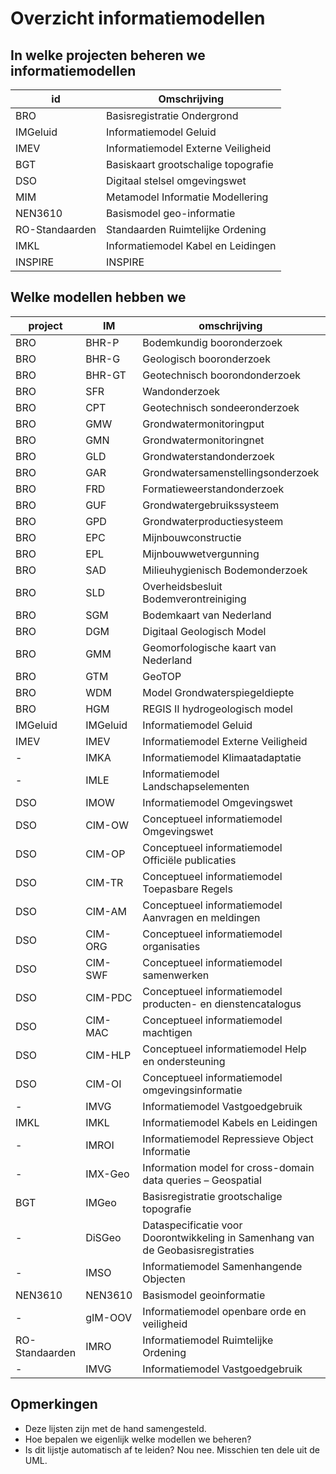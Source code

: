 # Overzicht informatiemodellen

## In welke projecten beheren we informatiemodellen

| id             | Omschrijving                        |
| -------------- | ----------------------------------- |
| BRO            | Basisregistratie Ondergrond         |
| IMGeluid       | Informatiemodel Geluid              |
| IMEV           | Informatiemodel Externe Veiligheid  |
| BGT            | Basiskaart grootschalige topografie |
| DSO            | Digitaal stelsel omgevingswet       |
| MIM            | Metamodel Informatie Modellering    |
| NEN3610        | Basismodel geo-informatie           |
| RO-Standaarden | Standaarden Ruimtelijke Ordening    |
| IMKL           | Informatiemodel Kabel en Leidingen  |
| INSPIRE        | INSPIRE                             |

## Welke modellen hebben we

| project        | IM       | omschrijving                                                                    | versie | MIM   | NEN3610      |
| -------------- | -------- | ------------------------------------------------------------------------------- | ------ | ----- | ------------ |
| BRO            | BHR-P    | Bodemkundig booronderzoek                                                       | 2.1    | 1.0   | NEN3610:2016 |
| BRO            | BHR-G    | Geologisch booronderzoek                                                        | 3.1    | 1.1   | NEN3610:2016 |
| BRO            | BHR-GT   | Geotechnisch boorondonderzoek                                                   | 2.2    | 1.1   | NEN3610:2016 |
| BRO            | SFR      | Wandonderzoek                                                                   | 2.1    | 1.1   | NEN3610:2016 |
| BRO            | CPT      | Geotechnisch sondeeronderzoek                                                   | 1.1    | 1.0   | NEN3610:2016 |
| BRO            | GMW      | Grondwatermonitoringput                                                         | 1.0    | 1.1.1 | NEN3610:2022 |
| BRO            | GMN      | Grondwatermonitoringnet                                                         | 1.0    | 1.0   | NEN3610:2016 |
| BRO            | GLD      | Grondwaterstandonderzoek                                                        | 1.1    | 1.1   | NEN3610:2016 |
| BRO            | GAR      | Grondwatersamenstellingsonderzoek                                               | 1.1    | 1.1   | NEN3610:2016 |
| BRO            | FRD      | Formatieweerstandonderzoek                                                      | 1.0    | 1.0   | NEN3610:2016 |
| BRO            | GUF      | Grondwatergebruikssysteem                                                       | 1.0    | 1.1   | NEN3610:2016 |
| BRO            | GPD      | Grondwaterproductiesysteem                                                      | 1.0    | 1.1   | NEN3610:2016 |
| BRO            | EPC      | Mijnbouwconstructie                                                             | 1.0    | 1.1   | NEN3610:2016 |
| BRO            | EPL      | Mijnbouwwetvergunning                                                           | 2.0    | 1.1   | NEN3610:2016 |
| BRO            | SAD      | Milieuhygienisch Bodemonderzoek                                                 | 1.1    | 1.1.1 | NEN3610:2022 |
| BRO            | SLD      | Overheidsbesluit Bodemverontreiniging                                           | 1.0    | 1.1.1 | NEN3610:2022 |
| BRO            | SGM      | Bodemkaart van Nederland                                                        | 1.2    | 1.0   | NEN3610:2016 |
| BRO            | DGM      | Digitaal Geologisch Model                                                       | 1.0    |       | NEN3610:2016 |
| BRO            | GMM      | Geomorfologische kaart van Nederland                                            | 1.1    | 1.0   | NEN3610:2016 |
| BRO            | GTM      | GeoTOP                                                                          | 1.0    |       | NEN3610:2016 |
| BRO            | WDM      | Model Grondwaterspiegeldiepte                                                   | 1.1    | 1.0   | NEN3610:2016 |
| BRO            | HGM      | REGIS II hydrogeologisch model                                                  | 1.1    |       | NEN3610:2016 |
| IMGeluid       | IMGeluid | Informatiemodel Geluid                                                          | 3.1    | 1.1   | NEN3610:2011 |
| IMEV           | IMEV     | Informatiemodel Externe Veiligheid                                              | 2.0    | 1.1.1 | NEN3610:2011 |
| -              | IMKA     | Informatiemodel Klimaatadaptatie                                                |        |       |              |
| -              | IMLE     | Informatiemodel Landschapselementen                                             |        |       |              |
| DSO            | IMOW     | Informatiemodel Omgevingswet                                                    | 3.1    | 1.2   |              |
| DSO            | CIM-OW   | Conceptueel informatiemodel Omgevingswet                                        |        |       |              |
| DSO            | CIM-OP   | Conceptueel informatiemodel Officiële publicaties                                        |        |       |              |
| DSO            | CIM-TR   | Conceptueel informatiemodel Toepasbare Regels                                        |        |       |              |
| DSO            | CIM-AM   | Conceptueel informatiemodel Aanvragen en meldingen                                        |        |       |              |
| DSO            | CIM-ORG   | Conceptueel informatiemodel organisaties                                        |        |       |              |
| DSO            | CIM-SWF   | Conceptueel informatiemodel samenwerken                                        |        |       |              |
| DSO            | CIM-PDC   | Conceptueel informatiemodel producten- en dienstencatalogus                                        |        |       |              |
| DSO            | CIM-MAC   | Conceptueel informatiemodel machtigen                                        |        |       |              |
| DSO            | CIM-HLP   | Conceptueel informatiemodel Help en ondersteuning                                        |        |       |              |
| DSO            | CIM-OI   | Conceptueel informatiemodel omgevingsinformatie                                        |        |       |              |
| -              | IMVG     | Informatiemodel Vastgoedgebruik                                                 |        |       |              |
| IMKL           | IMKL     | Informatiemodel Kabels en Leidingen                                             |        |       |              |
| -              | IMROI    | Informatiemodel Repressieve Object Informatie                                   |        |       |              |
| -              | IMX-Geo  | Information model for cross-domain data queries – Geospatial                    |        |       |              |
| BGT            | IMGeo    | Basisregistratie grootschalige topografie                                       | 2.2    |       | NEN3610:2011 |
| -              | DiSGeo   | Dataspecificatie voor Doorontwikkeling in Samenhang van de Geobasisregistraties |        |       |              |
| -              | IMSO     | Informatiemodel Samenhangende Objecten                                           |        |       |              |
| NEN3610        | NEN3610  | Basismodel geoinformatie                                                                               |        |       |              |
| -              | gIM-OOV  | Informatiemodel openbare orde en veiligheid                                                              |        |       |              |
| RO-Standaarden | IMRO     | Informatiemodel Ruimtelijke Ordening                                            |        |       |              |
| -              | IMVG     | Informatiemodel Vastgoedgebruik                                                 |        |       |              |




## Opmerkingen

- Deze lijsten zijn met de hand samengesteld.
- Hoe bepalen we eigenlijk welke modellen we beheren?
- Is dit lijstje automatisch af te leiden? Nou nee. Misschien ten dele uit de UML.

